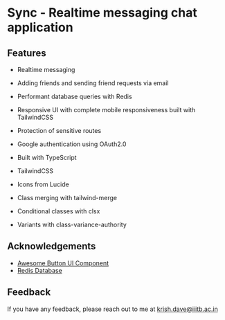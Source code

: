 # Sync - Realtime messaging chat application

## Features

- Realtime messaging
- Adding friends and sending friend requests via email
- Performant database queries with Redis
- Responsive UI with complete mobile responsiveness built with TailwindCSS
- Protection of sensitive routes
- Google authentication using OAuth2.0

- Built with TypeScript
- TailwindCSS
- Icons from Lucide

- Class merging with tailwind-merge
- Conditional classes with clsx
- Variants with class-variance-authority

## Acknowledgements

- [Awesome Button UI Component](https://ui.shadcn.com/)
- [Redis Database](https://upstash.com/)

## Feedback

If you have any feedback, please reach out to me at krish.dave@iiitb.ac.in
